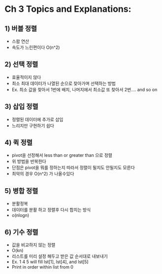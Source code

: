 # Ch 3 Topics and Explanations:

## 1) 버블 정렬
- 스왑 연산
- 속도가 느린편이다 O(n^2)
## 2) 선택 정렬
- 효율적이지 않다
- 최소 최대 데이터가 나열된 순으로 찾아가며 선택하는 방법
- Ex. 최소 값을 찾아서 1번에 배치, 나머지에서 최소값 또 찾아서 2번.... and so on
## 3) 삽입 정렬
- 정렬된 데이터에 추가로 삽입
- 느리지만 구현하기 쉽다
## 4) 퀵 정렬
- pivot을 선정해서 less than or greater than 으로 정렬
- 위 방법을 반복한다
- 단점은 pivot을 뭐를 정하는지 따라서 정렬이 될지도 안될지도 모른다
- 최악의 경우 O(n^2) 가 나올수있다
## 5) 병합 정렬
- 분활정복
- 데이터를 분활 하고 정렬후 다시 합치는 방식
- o(nlogn)
## 6) 기수 정렬
- 값을 비교하지 않는 정렬
- O(kn)
- 리스트를 미리 설정 해두고 받은 값 순서대로 내보내기
- Ex. 1 4 5 will fill lst[1], lst[4], and lst[5]
- Print in order within list from 0